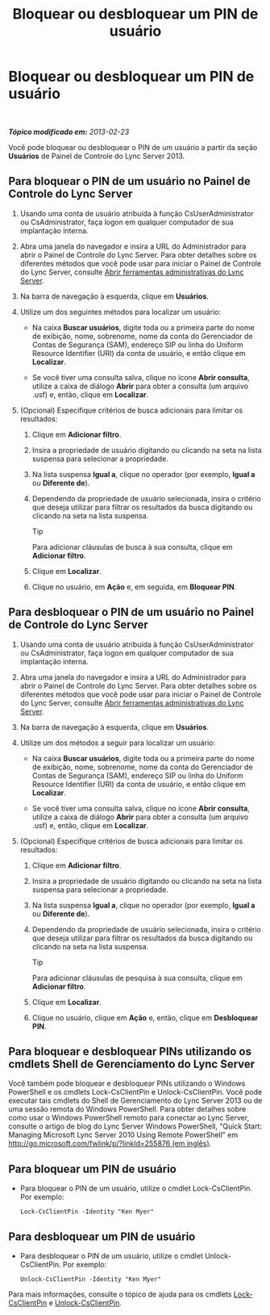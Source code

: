 ﻿---
title: Bloquear ou desbloquear um PIN de usuário
TOCTitle: Bloquear ou desbloquear um PIN de usuário
ms:assetid: 3d293a8a-e182-4547-8b06-2603c3c77329
ms:mtpsurl: https://technet.microsoft.com/pt-br/library/JJ688028(v=OCS.15)
ms:contentKeyID: 49886185
ms.date: 05/19/2016
mtps_version: v=OCS.15
ms.translationtype: HT
---

# Bloquear ou desbloquear um PIN de usuário

 

_**Tópico modificado em:** 2013-02-23_

Você pode bloquear ou desbloquear o PIN de um usuário a partir da seção **Usuários** de Painel de Controle do Lync Server 2013.

## Para bloquear o PIN de um usuário no Painel de Controle do Lync Server

1.  Usando uma conta de usuário atribuída à função CsUserAdministrator ou CsAdministrator, faça logon em qualquer computador de sua implantação interna.

2.  Abra uma janela do navegador e insira a URL do Administrador para abrir o Painel de Controle do Lync Server. Para obter detalhes sobre os diferentes métodos que você pode usar para iniciar o Painel de Controle do Lync Server, consulte [Abrir ferramentas administrativas do Lync Server](lync-server-2013-open-lync-server-administrative-tools.md).

3.  Na barra de navegação à esquerda, clique em **Usuários**.

4.  Utilize um dos seguintes métodos para localizar um usuário:
    
      - Na caixa **Buscar usuários**, digite toda ou a primeira parte do nome de exibição, nome, sobrenome, nome da conta do Gerenciador de Contas de Segurança (SAM), endereço SIP ou linha do Uniform Resource Identifier (URI) da conta de usuário, e então clique em **Localizar**.
    
      - Se você tiver uma consulta salva, clique no ícone **Abrir consulta**, utilize a caixa de diálogo **Abrir** para obter a consulta (um arquivo .usf) e, então, clique em **Localizar**.

5.  (Opcional) Especifique critérios de busca adicionais para limitar os resultados:
    
    1.  Clique em **Adicionar filtro**.
    
    2.  Insira a propriedade de usuário digitando ou clicando na seta na lista suspensa para selecionar a propriedade.
    
    3.  Na lista suspensa **Igual a**, clique no operador (por exemplo, **Igual a** ou **Diferente de**).
    
    4.  Dependendo da propriedade de usuário selecionada, insira o critério que deseja utilizar para filtrar os resultados da busca digitando ou clicando na seta na lista suspensa.
        

        > [!TIP]
        > Para adicionar cláusulas de busca à sua consulta, clique em <STRONG>Adicionar filtro</STRONG>.

    
    5.  Clique em **Localizar**.
    
    6.  Clique no usuário, em **Ação** e, em seguida, em **Bloquear PIN**.

## Para desbloquear o PIN de um usuário no Painel de Controle do Lync Server

1.  Usando uma conta de usuário atribuída à função CsUserAdministrator ou CsAdministrator, faça logon em qualquer computador de sua implantação interna.

2.  Abra uma janela do navegador e insira a URL do Administrador para abrir o Painel de Controle do Lync Server. Para obter detalhes sobre os diferentes métodos que você pode usar para iniciar o Painel de Controle do Lync Server, consulte [Abrir ferramentas administrativas do Lync Server](lync-server-2013-open-lync-server-administrative-tools.md).

3.  Na barra de navegação à esquerda, clique em **Usuários**.

4.  Utilize um dos métodos a seguir para localizar um usuário:
    
      - Na caixa **Buscar usuários**, digite toda ou a primeira parte do nome de exibição, nome, sobrenome, nome da conta do Gerenciador de Contas de Segurança (SAM), endereço SIP ou linha do Uniform Resource Identifier (URI) da conta de usuário, e então clique em **Localizar**.
    
      - Se você tiver uma consulta salva, clique no ícone **Abrir consulta**, utilize a caixa de diálogo **Abrir** para obter a consulta (um arquivo .usf) e, então, clique em **Localizar**.

5.  (Opcional) Especifique critérios de busca adicionais para limitar os resultados:
    
    1.  Clique em **Adicionar filtro**.
    
    2.  Insira a propriedade de usuário digitando ou clicando na seta na lista suspensa para selecionar a propriedade.
    
    3.  Na lista suspensa **Igual a**, clique no operador (por exemplo, **Igual a** ou **Diferente de**).
    
    4.  Dependendo da propriedade de usuário selecionada, insira o critério que deseja utilizar para filtrar os resultados da busca digitando ou clicando na seta na lista suspensa.
        

        > [!TIP]
        > Para adicionar cláusulas de pesquisa à sua consulta, clique em <STRONG>Adicionar filtro</STRONG>.

    
    5.  Clique em **Localizar**.
    
    6.  Clique no usuário, clique em **Ação** e, então, clique em **Desbloquear PIN**.

## Para bloquear e desbloquear PINs utilizando os cmdlets Shell de Gerenciamento do Lync Server

Você também pode bloquear e desbloquear PINs utilizando o Windows PowerShell e os cmdlets Lock-CsClientPin e Unlock-CsClientPin. Você pode executar tais cmdlets do Shell de Gerenciamento do Lync Server 2013 ou de uma sessão remota do Windows PowerShell. Para obter detalhes sobre como usar o Windows PowerShell remoto para conectar ao Lync Server, consulte o artigo de blog do Lync Server Windows PowerShell, "Quick Start: Managing Microsoft Lync Server 2010 Using Remote PowerShell" em [http://go.microsoft.com/fwlink/p/?linkId=255876 (em inglês)](http://go.microsoft.com/fwlink/p/?linkid=255876).

## Para bloquear um PIN de usuário

  - Para bloquear o PIN de um usuário, utilize o cmdlet Lock-CsClientPin. Por exemplo:
    
        Lock-CsClientPin -Identity "Ken Myer"

## Para desbloquear um PIN de usuário

  - Para desbloquear o PIN de um usuário, utilize o cmdlet Unlock-CsClientPin. Por exemplo:
    
        Unlock-CsClientPin -Identity "Ken Myer"

Para mais informações, consulte o tópico de ajuda para os cmdlets [Lock-CsClientPin](https://docs.microsoft.com/en-us/powershell/module/skype/Lock-CsClientPin) e [Unlock-CsClientPin](https://docs.microsoft.com/en-us/powershell/module/skype/Unlock-CsClientPin).

